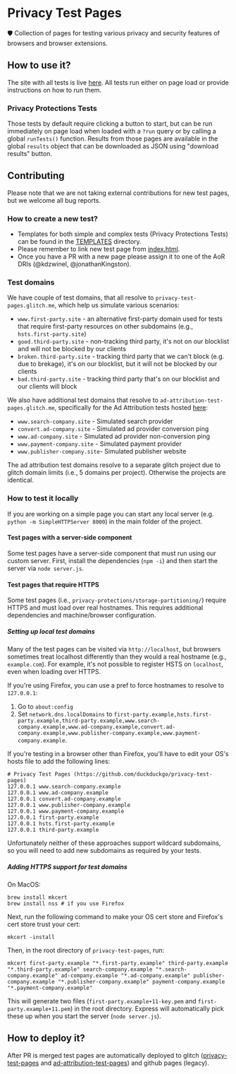 # Privacy Test Pages
🛡 Collection of pages for testing various privacy and security features of browsers and browser extensions.

## How to use it?
The site with all tests is live [here](https://privacy-test-pages.glitch.me/). All tests run either on page load or provide instructions on how to run them.

### Privacy Protections Tests

Those tests by default require clicking a button to start, but can be run immediately on page load when loaded with a `?run` query or by calling a global `runTests()` function. Results from those pages are available in the global `results` object that can be downloaded as JSON using "download results" button.

## Contributing

Please note that we are not taking external contributions for new test pages, but we welcome all bug reports.

### How to create a new test?

- Templates for both simple and complex tests (Privacy Protections Tests) can be found in the [TEMPLATES](./TEMPLATES) directory.
- Please remember to link new test page from [index.html](./index.html).
- Once you have a PR with a new page please assign it to one of the AoR DRIs (@kdzwinel, @jonathanKingston).

### Test domains

We have couple of test domains, that all resolve to `privacy-test-pages.glitch.me`, which help us simulate various scenarios:

- `www.first-party.site` - an alternative first-party domain used for tests that require first-party resources on other subdomains (e.g., `hsts.first-party.site`)
- `good.third-party.site` - non-tracking third party, it's not on our blocklist and will not be blocked by our clients
- `broken.third-party.site` - tracking third party that we can't block (e.g. due to brekage), it's on our blocklist, but it will not be blocked by our clients
- `bad.third-party.site` - tracking third party that's on our blocklist and our clients will block

We also have additional test domains that resolve to `ad-attribution-test-pages.glitch.me`, specifically for the Ad Attribution tests hosted [here](https://www.search-company.site):

- `www.search-company.site` - Simulated search provider
- `convert.ad-company.site` - Simulated ad provider conversion ping
- `www.ad-company.site` - Simulated ad provider non-conversion ping
- `www.payment-company.site` - Simulated payment provider
- `www.publisher-company.site`- Simulated publisher website

The ad attribution test domains resolve to a separate glitch project due to glitch domain limits (i.e., 5 domains per project). Otherwise the projects are identical.

### How to test it locally

If you are working on a simple page you can start any local server (e.g. `python -m SimpleHTTPServer 8000`) in the main folder of the project.

#### Test pages with a server-side component
Some test pages have a server-side component that must run using our custom server. First, install the dependencies (`npm -i`) and then start the server via `node server.js`.

#### Test pages that require HTTPS
Some test pages (i.e., `privacy-protections/storage-partitioning/`) require HTTPS and must load over real hostnames. This requires additional dependencies and machine/browser configuration.

##### Setting up local test domains
Many of the test pages can be visited via `http://localhost`, but browsers sometimes treat localhost differently than they would a real hostname (e.g., `example.com`). For example, it's not possible to register HSTS on `localhost`, even when loading over HTTPS.

If you're using Firefox, you can use a pref to force hostnames to resolve to `127.0.0.1`:
1. Go to `about:config`
2. Set `network.dns.localDomains` to `first-party.example,hsts.first-party.example,third-party.example,www.search-company.example,www.ad-company.example,convert.ad-company.example,www.publisher-company.example,www.payment-company.example`.

If you're testing in a browser other than Firefox, you'll have to edit your OS's hosts file to add the following lines:
```
# Privacy Test Pages (https://github.com/duckduckgo/privacy-test-pages)
127.0.0.1 www.search-company.example
127.0.0.1 www.ad-company.example
127.0.0.1 convert.ad-company.example
127.0.0.1 www.publisher-company.example
127.0.0.1 www.payment-company.example
127.0.0.1 first-party.example
127.0.0.1 hsts.first-party.example
127.0.0.1 third-party.example
```

Unfortunately neither of these approaches support wildcard subdomains, so you will need to add new subdomains as required by your tests.

##### Adding HTTPS support for test domains
On MacOS:
```
brew install mkcert
brew install nss # if you use Firefox
```

Next, run the following command to make your OS cert store and Firefox's cert store trust your cert:
```
mkcert -install
```

Then, in the root directory of `privacy-test-pages`, run:
```
mkcert first-party.example "*.first-party.example" third-party.example "*.third-party.example" search-company.example "*.search-company.example" ad-company.example "*.ad-company.example" publisher-company.example "*.publisher-company.example" payment-company.example "*.payment-company.example"
```

This will generate two files (`first-party.example+11-key.pem` and `first-party.example+11.pem`) in the root directory. Express will automatically pick these up when you start the server (`node server.js`).

## How to deploy it?

After PR is merged test pages are automatically deployed to glitch ([privacy-test-pages](https://glitch.com/edit/#!/privacy-test-pages) and [ad-attribution-test-pages](https://glitch.com/edit/#!/ad-attribution-test-pages)) and github pages (legacy).
